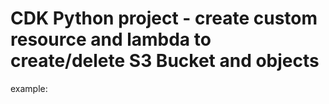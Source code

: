 
# CDK Python project - create custom resource and lambda to create/delete S3 Bucket and objects

example:




